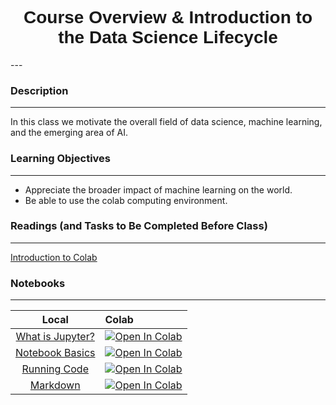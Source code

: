 <h1  style="font-family:  Verdana,  Geneva,  sans-serif;  text-align:center">Course  Overview  &  Introduction  to  the  Data  Science  Lifecycle</h1> 
--- 
 
###  Description 
--- 
 
In  this  class  we  motivate  the  overall  field  of  data  science,  machine  learning,  and  the  emerging  area  of  AI.       
 
###  Learning  Objectives 
---   
 
-  Appreciate  the  broader  impact  of  machine  learning  on  the  world. 
-  Be  able  to  use  the  colab  computing  environment. 
 
###  Readings  (and  Tasks  to  Be  Completed  Before  Class) 
--- 
 
[Introduction  to  Colab](https://colab.research.google.com/notebooks/welcome.ipynb  ) 
 
###  Notebooks 
--- 
 
|    Local    |    Colab  | 
|    :---:    |    :-----    | 
|  [What  is  Jupyter?](https://rpi.analyticsdojo.com/notebooks/01-overview/01-what-is-jupyter.html)|  [![Open  In  Colab](https://colab.research.google.com/assets/colab-badge.svg)](https://colab.research.google.com/github/RPI-DATA/course-intro-ml-app/blob/master/content/notebooks/01-overview/04-markdown.ipynb)| 
|  [Notebook  Basics](https://rpi.analyticsdojo.com/notebooks/01-overview/02-notebook-basics.html)|  [![Open  In  Colab](https://colab.research.google.com/assets/colab-badge.svg)](https://colab.research.google.com/github/RPI-DATA/course-intro-ml-app/blob/master/content/notebooks/02-intro-python/01-intro-python-overview.ipynb)| 
|  [Running  Code](https://rpi.analyticsdojo.com/notebooks/01-overview/03-running-code.html)|  [![Open  In  Colab](https://colab.research.google.com/assets/colab-badge.svg)](https://colab.research.google.com/github/RPI-DATA/course-intro-ml-app/blob/master/content/notebooks/02-intro-python/02-intro-python-datastructures.ipynb)| 
|  [Markdown](https://rpi.analyticsdojo.com/notebooks/01-overview/04-markdown.html)|  [![Open  In  Colab](https://colab.research.google.com/assets/colab-badge.svg)](https://colab.research.google.com/github/RPI-DATA/course-intro-ml-app/blob/master/content/notebooks/02-intro-python/03-intro-python-numpy.ipynb)| 

